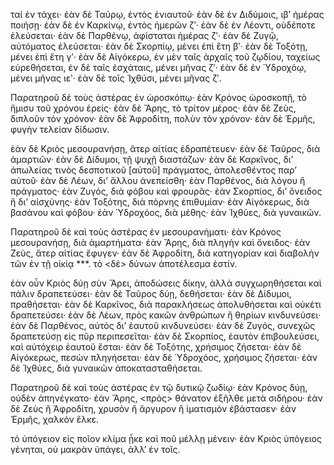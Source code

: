 ταί ἐν τάχει· ἐὰν δὲ Ταύρῳ, ἐντὸς ἐνιαυτοῦ· ἐὰν δὲ ἐν Διδύμοις, ιβʹ ἡμέρας ποιήσῃ· ἐὰν δὲ ἐν Καρκίνῳ, ἐντὸς ἡμερῶν ζʹ· ἐὰν δὲ ἐν Λέοντι, οὐδέποτε ἐλεύσεται· ἐὰν δὲ Παρθένῳ, ἀφίσταται ἡμέρας ζʹ· ἐὰν δὲ Ζυγῷ, αὐτόματος ἐλεύσεται· ἐὰν δὲ Σκορπίῳ, μένει ἐπὶ ἔτη βʹ· ἐὰν δὲ Τοξότῃ, μένει ἐπὶ ἔτη γʹ· ἐὰν δὲ Αἰγόκερω, ἐν μὲν ταῖς ἀρχαῖς τοῦ ζῳδίου, ταχείως εὑρεθήσεται, ἐν δὲ ταῖς ἐσχάταις, μένει μῆνας ζʹ· ἐὰν δὲ ἐν Ὑδροχόῳ, μένει μῆνας ιεʹ· ἐὰν δὲ τοῖς Ἰχθύσι, μένει μῆνας ζʹ.

Παρατηροῦ δὲ τοὺς ἀστέρας ἐν ὡροσκόπῳ· ἐὰν Κρόνος ὡροσκοπῇ, τὸ ἥμισυ τοῦ χρόνου ἐρείς· ἐὰν δὲ Ἄρης, τὸ τρίτον μέρος· ἐὰν δὲ Ζεὺς, διπλοῦν τὸν χρόνον· ἐὰν δὲ Ἀφροδίτη, πολὺν τὸν χρόνον· ἐὰν δὲ Ἑρμῆς, φυγὴν τελείαν δίδωσιν.

ἐὰν δὲ Κριὸς μεσουρανήσῃ, ἄτερ αἰτίας ἐδραπέτευεν· ἐὰν δὲ Ταῦρος, διὰ ἁμαρτιῶν· ἐὰν δὲ Δίδυμοι, τῇ ψυχῇ διαστάζων· ἐὰν δὲ Καρκῖνος, δι’ ἀπωλείας τινὸς δεσποτικοῦ [αὐτοῦ] πράγματος, ἀπολεσθέντος παρ’ αὐτοῦ· ἐὰν δὲ Λέων, δι’ ἄλλου ἀνεπείσθη· ἐὰν Παρθένος, διὰ λόγου ἢ πράγματος· ἐὰν Ζυγός, διὰ φόβου καὶ φρουρᾶς· ἐὰν Σκορπίος, δι’ ὄνειδος ἢ δι’ αἰσχύνης· ἐὰν Τοξότης, διὰ πόρνης ἐπιθυμίαν· ἐὰν Αἰγόκερως, διὰ βασάνου καὶ φόβου· ἐὰν Ὑδροχόος, διὰ μέθης· ἐὰν Ἰχθύες, διὰ γυναικῶν.

Παρατηροῦ δὲ καὶ τοὺς ἀστέρας ἐν μεσουρανήματι· ἐὰν Κρόνος μεσουρανήσῃ, διὰ ἁμαρτήματα· ἐὰν Ἄρης, διὰ πληγὴν καὶ ὄνειδος· ἐὰν Ζεὺς, ἄτερ αἰτίας ἔφυγεν· ἐὰν δὲ Ἀφροδίτη, διὰ κατηγορίαν καὶ διαβολὴν τῶν ἐν τῇ οἰκίᾳ ***. τὸ <δὲ> δύνων ἀποτέλεσμα ἐστίν.

ἐὰν οὖν Κριὸς δύῃ σὺν Ἄρει, ἀποδώσεις δίκην, ἀλλὰ συγχωρηθήσεται καὶ πάλιν δραπετεύσει· ἐὰν δὲ Ταῦρος δύῃ, δεθήσεται· ἐὰν δὲ Δίδυμοι, πραθήσεται· ἐὰν δὲ Καρκῖνος, διὰ παρακλήσεως ἀπολυθήσεται καὶ οὐκέτι δραπετεύσει· ἐὰν δὲ Λέων, πρὸς κακῶν ἀνθρώπων ἢ θηρίων κινδυνεύσει· ἐὰν δὲ Παρθένος, αὐτὸς δι’ ἑαυτοῦ κινδυνεύσει· ἐὰν δὲ Ζυγός, συνεχῶς δραπετεύσῃ εἰς πῦρ περιπεσεῖται· ἐὰν δὲ Σκορπίος, ἑαυτὸν ἐπιβουλεύσει, καὶ αὐτόχειρ ἑαυτοῦ ἔσται· ἐὰν δὲ Τοξότης, χρήσιμος ζήσεται· ἐὰν δὲ Αἰγόκερως, πεσὼν πληγήσεται· ἐὰν δὲ Ὑδροχόος, χρήσιμος ζήσεται· ἐὰν δὲ Ἰχθύες, διὰ γυναικῶν ἀποκατασταθήσεται.

Παρατηροῦ δὲ καὶ τοὺς ἀστέρας ἐν τῷ δυτικῷ ζωδίῳ· ἐὰν Κρόνος δύῃ, οὐδὲν ἀπηνέγκατο· ἐὰν Ἄρης, <πρὸς> θάνατον ἐξῆλθε μετὰ σιδήρου· ἐὰν δὲ Ζεὺς ἢ Ἀφροδίτη, χρυσὸν ἢ ἄργυρον ἢ ἱματισμὸν ἐβάστασεν· ἐὰν Ἑρμῆς, χαλκὸν ἕλκε.

τὸ ὑπόγειον εἰς ποῖον κλίμα ᾖκε καὶ ποῦ μέλλῃ μένειν· ἐὰν Κριὸς ὑπόγειος γένηται, οὐ μακρὰν ὑπάγει, ἀλλ’ ἐν τοῖς.
